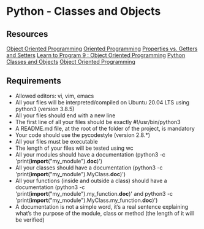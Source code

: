 #  Python - Classes and Objects
## Resources
[Object Oriented Programming](https://alx-intranet.hbtn.io/rltoken/i49z6HxrBGRNnixo7ZWbEQ)
[Oriented Programming](https://alx-intranet.hbtn.io/rltoken/qz3KSn154ia4H2DPaabOzg)
[Properties vs. Getters and Setters](https://alx-intranet.hbtn.io/rltoken/Wy2djWXK5b4rnnYlAq_wlA)
[Learn to Program 9 : Object Oriented Programming](https://alx-intranet.hbtn.io/rltoken/MxIOanLf5vG5QeCWek2nqQ)
[Python Classes and Objects](https://alx-intranet.hbtn.io/rltoken/AoLH4xp5StrQST-Cu0Fg8w)
[Object Oriented Programming](https://alx-intranet.hbtn.io/rltoken/-vVnWzwR3a3X0H8Oia78Ug)

## Requirements
- Allowed editors: vi, vim, emacs
- All your files will be interpreted/compiled on Ubuntu 20.04 LTS using python3 (version 3.8.5)
- All your files should end with a new line
- The first line of all your files should be exactly #!/usr/bin/python3
- A README.md file, at the root of the folder of the project, is mandatory
- Your code should use the pycodestyle (version 2.8.*)
- All your files must be executable
- The length of your files will be tested using wc
- All your modules should have a documentation (python3 -c 'print(__import__("my_module").__doc__)')
- All your classes should have a documentation (python3 -c 'print(__import__("my_module").MyClass.__doc__)')
- All your functions (inside and outside a class) should have a documentation (python3 -c 'print(__import__("my_module").my_function.__doc__)' and python3 -c 'print(__import__("my_module").MyClass.my_function.__doc__)')
- A documentation is not a simple word, it’s a real sentence explaining what’s the purpose of the module, class or method (the length of it will be verified)
